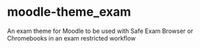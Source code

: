 # moodle-theme_exam
An exam theme for Moodle to be used with Safe Exam Browser or Chromebooks in an exam restricted workflow
